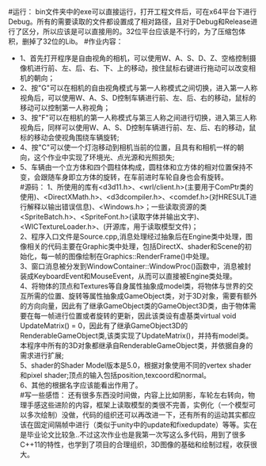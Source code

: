 #运行：
bin文件夹中的exe可以直接运行，打开工程文件后，可在x64平台下进行Debug。所有的需要读取的文件都设置成了相对路径，且对于Debug和Release进行了区分，所以应该是可以直接用的。32位平台应该是不行的，为了压缩包体积，删掉了32位的Lib。
#作业内容：
* 1、首先打开程序是自由视角的相机，可以使用W、A、S、D、Z、空格控制摄像机进行前、左、后、右、下、上的移动，按住鼠标右键进行拖动可以改变相机的朝向；<br>
* 2、按"G"可以在相机的自由视角模式与第一人称模式之间切换，进入第一人称视角后，可以使用W、A、S、D控制车辆进行前、左、后、右的移动，鼠标的移动可以控制第一人称视角；<br>
* 3、按"F"可以在相机的第一人称模式与第三人称之间进行切换，进入第三人称视角后，同样可以使用W、A、S、D控制车辆进行前、左、后、右的移动，鼠标的移动会使视角围绕车辆旋转;<br>
* 4、按"C"可以使一个灯泡移动到相机当前的位置，且具有和相机一样的朝向，这个作业中实现了环境光、点光源和光照损失;<br>
* 5、车辆由一个立方体和四个圆柱体构成，圆柱体和立方体的相对位置保持不变，会跟随车身即立方体的旋转，在车前进时车轮自身也会有旋转。<br>
#源码：
1、所使用的库有<d3d11.h>、<wrl/client.h>(主要用于ComPtr类的使用)、<DirectXMath.h>、<d3dcompiler.h>、<comdef.h>(对HRESULT进行解释以输出错误信息)、<Windows.h>；一些读取资源的类<SpriteBatch.h>、<SpriteFont.h>(读取字体并输出文字)、<WICTextureLoader.h>、<assimp>(开源库，用于读取模型文件)；<br>
2、程序入口文件是Source.cpp,消息处理经过抽象后在Engine类中处理，图像相关的代码主要在Graphic类中处理，包括DirectX、shader和Scene的初始化，每一帧的图像绘制在Graphics::RenderFrame()中处理。<br>
3、窗口消息被分发到WindowContainer::WindowProc()函数中，消息被封装成KeyboardEvent和MouseEvent，从而可以直接被Engine类处理。<br>
4、将物体的顶点和Textures等自身属性抽象成model类，将物体与世界的交互所需的位置、旋转等属性抽象成GameObject类，对于3D对象，需要有额外的方向向量，因此有了继承GameObject类的GameObject3D类，由于物体需要在每一帧进行位置或者旋转的更新，因此该类设有虚基类virtual void UpdateMatrix() = 0，因此有了继承GameObject3D的RenderableGameObject类,该类实现了UpdateMatrix()，并持有model类。本程序中所有的3D对象都继承自RenderableGameObject类，并依据自身的需求进行扩展;<br>
5、shader的Shader Model版本是5.0，根据对象使用不同的vertex shader和pixel shader;顶点的输入包括position,texcoord和normal。<br>
6、其他的根据名字应该能看出作用了。<br>
#写一些感悟：
还有很多东西没时间做，内容上比如阴影，车轮左右转向，物理手感这些进阶的内容，框架上读取模型的类很不完善，实例化（一个模型可以多次绘制）没做，代码的组织还可以再改进一下，还有所有的运动其实都应该在固定间隔帧中进行（类似于unity中的update和fixedupdate）等等。实在是毕业论文比较急..不过这次作业也是我第一次写这么多代码，用到了很多C++11的特性，也学到了项目的合理组织，3D图像的基础和绘制过程，收获很大。
